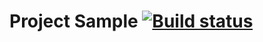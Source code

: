 # Project Sample [![Build status](https://ci.appveyor.com/api/projects/status/yodaejfk96i4tvvy/branch/master?svg=true)](https://ci.appveyor.com/project/GOODRUS/api-ci-al2ge/branch/master)
